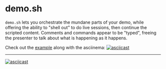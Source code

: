 # demo.sh

`demo.sh` lets you orchestrate the mundane parts of your demo, while
offering the ability to "shell out" to do live sessions, then continue the
scripted content. Comments and commands appear to be "typed", freeing the
presenter to talk about what is happening as it happens.

Check out the [example](example.sh) along with the asciinema:
[![asciicast](https://asciinema.org/a/121689.png)](https://asciinema.org/a/121689)

---

[![asciicast](https://asciinema.org/a/121688.png)](https://asciinema.org/a/121688)
